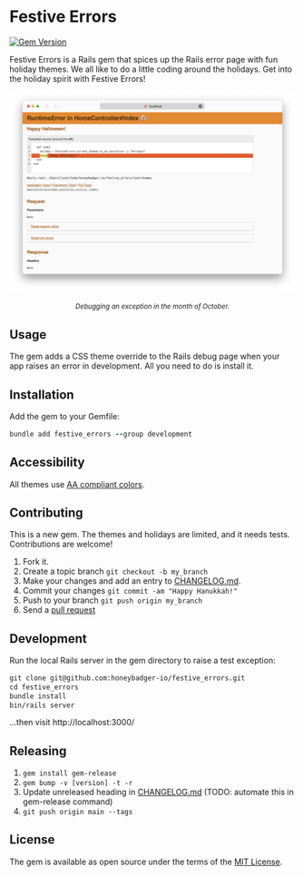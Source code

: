 # Festive Errors

[![Gem Version](https://badge.fury.io/rb/festive_errors.svg)](https://badge.fury.io/rb/festive_errors)

Festive Errors is a Rails gem that spices up the Rails error page with fun holiday themes. We all like to do a little coding around the holidays. Get into the holiday spirit with Festive Errors!

![A screenshot of the Rails error page in a web browser that displays an exception that was raise. The error message reads "Happy Halloween!" and there is a ghost emoji in the page heading.](./festive_errors.png)
<p align="center"><small><em>Debugging an exception in the month of October.</em></small></p>

## Usage

The gem adds a CSS theme override to the Rails debug page when your app raises an error in development. All you need to do is install it.

## Installation

Add the gem to your Gemfile:

```ruby
bundle add festive_errors --group development
```

## Accessibility

All themes use [AA compliant colors](https://accessible-colors.com/).

## Contributing

This is a new gem. The themes and holidays are limited, and it needs tests. Contributions are welcome!

1. Fork it.
2. Create a topic branch `git checkout -b my_branch`
3. Make your changes and add an entry to [CHANGELOG.md](./CHANGELOG.md).
4. Commit your changes `git commit -am "Happy Hanukkah!"`
5. Push to your branch `git push origin my_branch`
6. Send a [pull request](https://github.com/honeybadger-io/festive_errors/pulls)

## Development

Run the local Rails server in the gem directory to raise a test exception:

```
git clone git@github.com:honeybadger-io/festive_errors.git
cd festive_errors
bundle install
bin/rails server
```

...then visit http://localhost:3000/

## Releasing

1. `gem install gem-release`
2. `gem bump -v [version] -t -r`
3. Update unreleased heading in [CHANGELOG.md](./CHANGELOG.md) (TODO: automate
   this in gem-release command)
4. `git push origin main --tags`

## License

The gem is available as open source under the terms of the [MIT License](https://github.com/honeybadger-io/festive_errors/blob/main/MIT-LICENSE).
